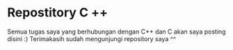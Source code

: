 # Repostitory C ++ 

Semua tugas saya yang berhubungan dengan C++ dan C akan saya posting disini :)
Terimakasih sudah mengunjungi repository saya ^^
